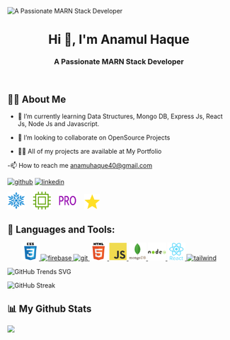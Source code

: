 ![A Passionate MARN Stack Developer](https://i.ibb.co/6D9pR67/Yu-Ly-OHDl-Zy0b.gif)
<h1 align="center">Hi 👋, I'm Anamul Haque</h1>
<h3 align="center"> A Passionate MARN Stack Developer</h3>
<br/>





<h2>🙋‍♂️ About Me</h2>

- 🌱 I’m currently learning Data Structures, Mongo DB, Express Js, React Js, Node Js and Javascript.

- 👯 I’m looking to collaborate on OpenSource Projects

- 👨‍💻 All of my projects are available at My Portfolio

-📫 How to reach me anamuhaque40@gmail.com

 
[<img src='https://cdn.jsdelivr.net/npm/simple-icons@3.0.1/icons/github.svg' alt='github' height='40'>](https://github.com/Anamul9901)  [<img src='https://cdn.jsdelivr.net/npm/simple-icons@3.0.1/icons/linkedin.svg' alt='linkedin' height='40'>](https://www.linkedin.com/in/anamul-haque-772264299/)  

<a  ><img src='https://raw.githubusercontent.com/acervenky/animated-github-badges/master/assets/acbadge.gif' width='40' height='40'></a> 
<a  ><img src='https://raw.githubusercontent.com/acervenky/animated-github-badges/master/assets/devbadge.gif' width='40' height='40'></a> 
<a  ><img src='https://raw.githubusercontent.com/acervenky/animated-github-badges/master/assets/pro.gif' width='40' height='40'></a> 
<a ><img src='https://raw.githubusercontent.com/acervenky/animated-github-badges/master/assets/starbadge.gif' width='35' height='35'></a> 

 

<h2 align="left">🚀 Languages and Tools:</h2>
<p align="center"> 
 <a href="https://www.w3schools.com/css/" target="_blank" rel="noreferrer"> <img src="https://raw.githubusercontent.com/devicons/devicon/master/icons/css3/css3-original-wordmark.svg" alt="css3" width="40" height="40"/> </a> 
 <a href="https://firebase.google.com/" target="_blank" rel="noreferrer"> <img src="https://www.vectorlogo.zone/logos/firebase/firebase-icon.svg" alt="firebase" width="40" height="40"/> </a> 
 <a href="https://git-scm.com/" target="_blank" rel="noreferrer"> <img src="https://www.vectorlogo.zone/logos/git-scm/git-scm-icon.svg" alt="git" width="40" height="40"/> </a> 
 <a href="https://www.w3.org/html/" target="_blank" rel="noreferrer"> <img src="https://raw.githubusercontent.com/devicons/devicon/master/icons/html5/html5-original-wordmark.svg" alt="html5" width="40" height="40"/> </a> 
 <a href="https://developer.mozilla.org/en-US/docs/Web/JavaScript" target="_blank" rel="noreferrer"> <img src="https://raw.githubusercontent.com/devicons/devicon/master/icons/javascript/javascript-original.svg" alt="javascript" width="40" height="40"/> </a> 
 <a href="https://www.mongodb.com/" target="_blank" rel="noreferrer"> <img src="https://raw.githubusercontent.com/devicons/devicon/master/icons/mongodb/mongodb-original-wordmark.svg" alt="mongodb" width="40" height="40"/> </a> 
 <a href="https://nodejs.org" target="_blank" rel="noreferrer"> <img src="https://raw.githubusercontent.com/devicons/devicon/master/icons/nodejs/nodejs-original-wordmark.svg" alt="nodejs" width="40" height="40"/> </a> 
 <a href="https://reactjs.org/" target="_blank" rel="noreferrer"> <img src="https://raw.githubusercontent.com/devicons/devicon/master/icons/react/react-original-wordmark.svg" alt="react" width="40" height="40"/> </a> 
 <a href="https://tailwindcss.com/" target="_blank" rel="noreferrer"> <img src="https://www.vectorlogo.zone/logos/tailwindcss/tailwindcss-icon.svg" alt="tailwind" width="40" height="40"/> </a> 
</p>




![GitHub Trends SVG](https://api.githubtrends.io/user/svg/avgupta456/langs)


![GitHub Streak](https://github-readme-streak-stats.herokuapp.com/?user=Anamul9901&theme=dark&border_radius=4.7)


<h2>📊 My Github Stats</h2>

![](http://github-profile-summary-cards.vercel.app/api/cards/profile-details?username=Anamul9901&theme=dark)




